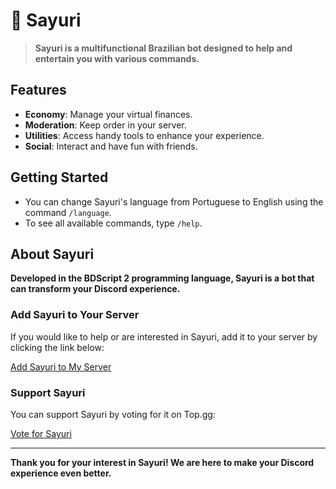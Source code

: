 # 💫 Sayuri

> **Sayuri is a multifunctional Brazilian bot designed to help and entertain you with various commands.**

## Features

- **Economy**: Manage your virtual finances.
- **Moderation**: Keep order in your server.
- **Utilities**: Access handy tools to enhance your experience.
- **Social**: Interact and have fun with friends.

## Getting Started

- You can change Sayuri's language from Portuguese to English using the command `/language`.
- To see all available commands, type `/help`.

## About Sayuri

**Developed in the BDScript 2 programming language, Sayuri is a bot that can transform your Discord experience.**

### Add Sayuri to Your Server

If you would like to help or are interested in Sayuri, add it to your server by clicking the link below:

[Add Sayuri to My Server](https://discord.com/api/oauth2/authorize?client_id=1198713733745221813&permissions=964220537920&scope=bot%20applications.commands)

### Support Sayuri

You can support Sayuri by voting for it on Top.gg:

[Vote for Sayuri](https://top.gg/bot/1198713733745221813/vote)

---

**Thank you for your interest in Sayuri! We are here to make your Discord experience even better.**
